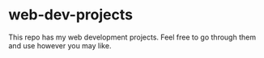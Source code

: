 # web-dev-projects
This repo has my web development projects. Feel free to go through them and use however you may like.

